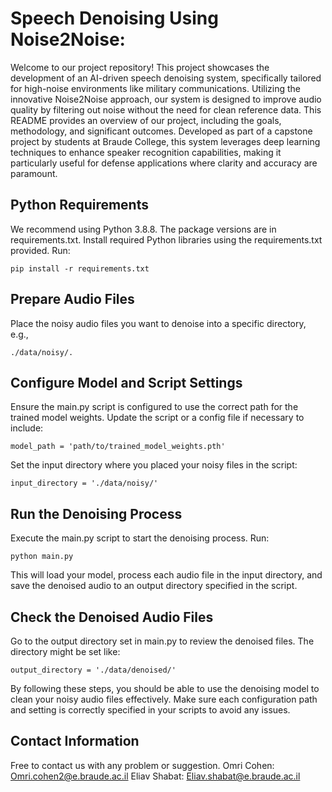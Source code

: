 # Speech Denoising Using Noise2Noise: 
Welcome to our project repository! This project showcases the development of an AI-driven speech denoising system, specifically tailored for high-noise environments like military communications. Utilizing the innovative Noise2Noise approach, our system is designed to improve audio quality by filtering out noise without the need for clean reference data. This README provides an overview of our project, including the goals, methodology, and significant outcomes. Developed as part of a capstone project by students at Braude College, this system leverages deep learning techniques to enhance speaker recognition capabilities, making it particularly useful for defense applications where clarity and accuracy are paramount.

## Python Requirements
We recommend using Python 3.8.8. The package versions are in requirements.txt.
Install required Python libraries using the requirements.txt provided. Run:
```
pip install -r requirements.txt 
```

## Prepare Audio Files
Place the noisy audio files you want to denoise into a specific directory, e.g.,
```
./data/noisy/.
```

## Configure Model and Script Settings
Ensure the main.py script is configured to use the correct path for the trained model weights. Update the script or a config file if necessary to include:
```
model_path = 'path/to/trained_model_weights.pth' 
```
Set the input directory where you placed your noisy files in the script:
```
input_directory = './data/noisy/' 
```

## Run the Denoising Process
Execute the main.py script to start the denoising process. Run:
```
python main.py 
```
This will load your model, process each audio file in the input directory, and save the denoised audio to an output directory specified in the script.

## Check the Denoised Audio Files
Go to the output directory set in main.py to review the denoised files. The directory might be set like:
```
output_directory = './data/denoised/' 
```

By following these steps, you should be able to use the denoising model to clean your noisy audio files effectively. Make sure each configuration path and setting is correctly specified in your scripts to avoid any issues.

## Contact Information
Free to contact us with any problem or suggestion.
Omri Cohen: Omri.cohen2@e.braude.ac.il
Eliav Shabat: Eliav.shabat@e.braude.ac.il

